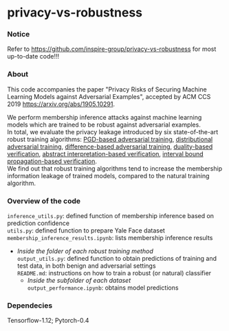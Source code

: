 # privacy-vs-robustness

### Notice
Refer to https://github.com/inspire-group/privacy-vs-robustness for most up-to-date code!!!

### About
This code accompanies the paper "Privacy Risks of Securing Machine Learning Models against Adversarial Examples", accepted by ACM CCS 2019
https://arxiv.org/abs/1905.10291.

We perform membership inference attacks against machine learning models which are trained to be robust against adversarial examples.  
In total, we evaluate the privacy leakage introduced by six state-of-the-art robust training algorithms: [PGD-based adversarial training](https://arxiv.org/abs/1706.06083), [distributional adversarial training](https://arxiv.org/abs/1710.10571), [difference-based adversarial training](https://arxiv.org/abs/1901.08573), [duality-based verification](https://arxiv.org/abs/1805.12514), [abstract interpretation-based verification](http://proceedings.mlr.press/v80/mirman18b.html), [interval bound propagation-based verification](https://arxiv.org/abs/1810.12715).  
We find out that robust training algorithms tend to increase the membership information leakage of trained models, compared to the natural training algorithm.

### Overview of the code
`inference_utils.py`: defined function of membership inference based on prediction confidence  
`utils.py`: defined function to prepare Yale Face dataset  
`membership_inference_results.ipynb`: lists membership inference results  
* *Inside the folder of each robust training method*  
  `output_utils.py`: defined function to obtain predictions of training and test data, in both benign and adversarial settings  
  `README.md`: instructions on how to train a robust (or natural) classifier
   * *Inside the subfolder of each dataset*  
      `output_performance.ipynb`: obtains model predictions  

      
### Dependecies
Tensorflow-1.12; Pytorch-0.4

